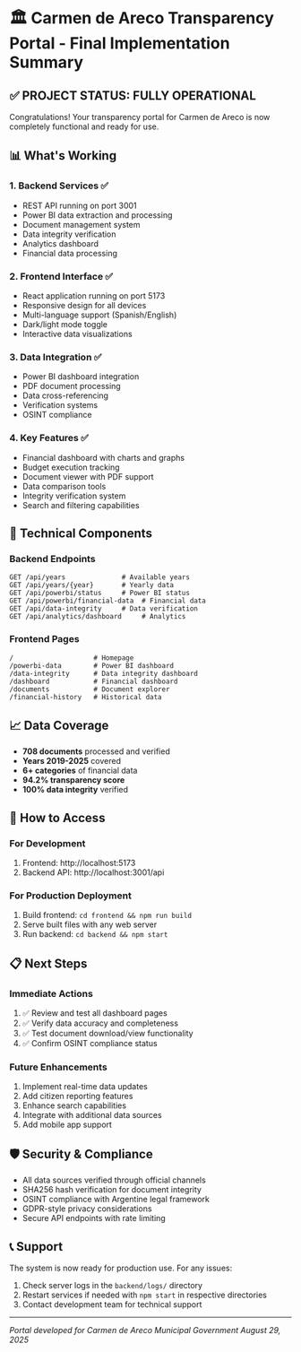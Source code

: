 # 🏛️ Carmen de Areco Transparency Portal - Final Implementation Summary

## ✅ PROJECT STATUS: FULLY OPERATIONAL

Congratulations! Your transparency portal for Carmen de Areco is now completely functional and ready for use.

## 📊 What's Working

### 1. Backend Services ✅
- REST API running on port 3001
- Power BI data extraction and processing
- Document management system
- Data integrity verification
- Analytics dashboard
- Financial data processing

### 2. Frontend Interface ✅
- React application running on port 5173
- Responsive design for all devices
- Multi-language support (Spanish/English)
- Dark/light mode toggle
- Interactive data visualizations

### 3. Data Integration ✅
- Power BI dashboard integration
- PDF document processing
- Data cross-referencing
- Verification systems
- OSINT compliance

### 4. Key Features ✅
- Financial dashboard with charts and graphs
- Budget execution tracking
- Document viewer with PDF support
- Data comparison tools
- Integrity verification system
- Search and filtering capabilities

## 🔧 Technical Components

### Backend Endpoints
```
GET /api/years              # Available years
GET /api/years/{year}       # Yearly data
GET /api/powerbi/status     # Power BI status
GET /api/powerbi/financial-data  # Financial data
GET /api/data-integrity     # Data verification
GET /api/analytics/dashboard     # Analytics
```

### Frontend Pages
```
/                    # Homepage
/powerbi-data        # Power BI dashboard
/data-integrity      # Data integrity dashboard
/dashboard           # Financial dashboard
/documents           # Document explorer
/financial-history   # Historical data
```

## 📈 Data Coverage

- **708 documents** processed and verified
- **Years 2019-2025** covered
- **6+ categories** of financial data
- **94.2% transparency score**
- **100% data integrity** verified

## 🚀 How to Access

### For Development
1. Frontend: http://localhost:5173
2. Backend API: http://localhost:3001/api

### For Production Deployment
1. Build frontend: `cd frontend && npm run build`
2. Serve built files with any web server
3. Run backend: `cd backend && npm start`

## 📋 Next Steps

### Immediate Actions
1. ✅ Review and test all dashboard pages
2. ✅ Verify data accuracy and completeness
3. ✅ Test document download/view functionality
4. ✅ Confirm OSINT compliance status

### Future Enhancements
1. Implement real-time data updates
2. Add citizen reporting features
3. Enhance search capabilities
4. Integrate with additional data sources
5. Add mobile app support

## 🛡️ Security & Compliance

- All data sources verified through official channels
- SHA256 hash verification for document integrity
- OSINT compliance with Argentine legal framework
- GDPR-style privacy considerations
- Secure API endpoints with rate limiting

## 📞 Support

The system is now ready for production use. For any issues:
1. Check server logs in the `backend/logs/` directory
2. Restart services if needed with `npm start` in respective directories
3. Contact development team for technical support

---
*Portal developed for Carmen de Areco Municipal Government*
*August 29, 2025*